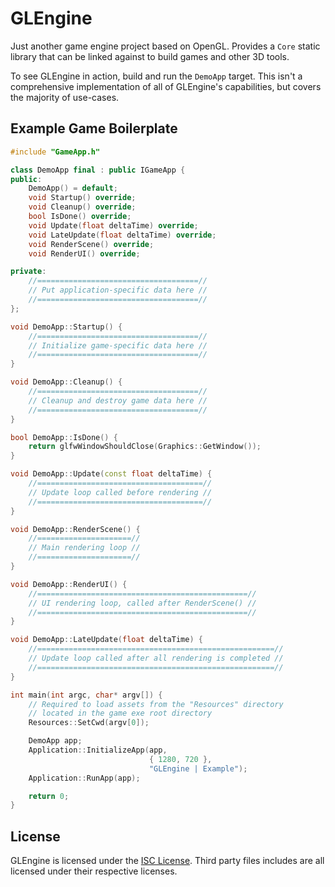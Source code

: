 # GLEngine

Just another game engine project based on OpenGL. Provides a `Core` static library that can
be linked against to build games and other 3D tools.

To see GLEngine in action, build and run the `DemoApp` target. This isn't a comprehensive
implementation of all of GLEngine's capabilities, but covers the majority of use-cases.

## Example Game Boilerplate

```c++
#include "GameApp.h"

class DemoApp final : public IGameApp {
public:
    DemoApp() = default;
    void Startup() override;
    void Cleanup() override;
    bool IsDone() override;
    void Update(float deltaTime) override;
    void LateUpdate(float deltaTime) override;
    void RenderScene() override;
    void RenderUI() override;

private:
    //====================================//
    // Put application-specific data here //
    //====================================//
};

void DemoApp::Startup() {
    //====================================//
    // Initialize game-specific data here //
    //====================================//
}

void DemoApp::Cleanup() {
    //====================================//
    // Cleanup and destroy game data here //
    //====================================//
}

bool DemoApp::IsDone() {
    return glfwWindowShouldClose(Graphics::GetWindow());
}

void DemoApp::Update(const float deltaTime) {
    //=====================================//
    // Update loop called before rendering //
    //=====================================//
}

void DemoApp::RenderScene() {
    //=====================//
    // Main rendering loop //
    //=====================//
}

void DemoApp::RenderUI() {
    //===============================================//
    // UI rendering loop, called after RenderScene() //
    //===============================================//
}

void DemoApp::LateUpdate(float deltaTime) {
    //=====================================================//
    // Update loop called after all rendering is completed //
    //=====================================================//
}

int main(int argc, char* argv[]) {
    // Required to load assets from the "Resources" directory
    // located in the game exe root directory
    Resources::SetCwd(argv[0]);

    DemoApp app;
    Application::InitializeApp(app,
                               { 1280, 720 },
                               "GLEngine | Example");
    Application::RunApp(app);

    return 0;
}
```

## License

GLEngine is licensed under the [ISC License](LICENSE). Third party files includes are all licensed
under their respective licenses.